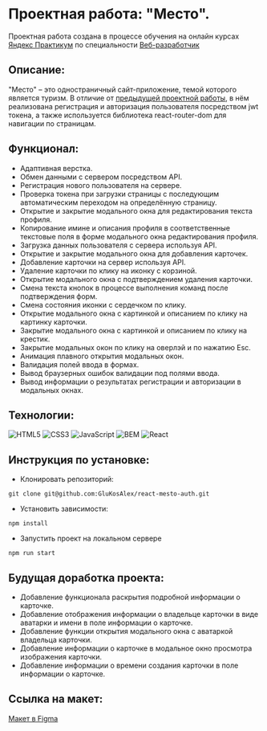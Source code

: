 # Проектная работа: "Место".

Проектная работа создана в процессе обучения на онлайн курсах [Яндекс Практикум](https://praktikum.yandex.ru/) по специальности [Веб-разработчик](https://praktikum.yandex.ru/web/)

## Описание:

"Место" – это одностраничный сайт-приложение, темой которого является туризм. В отличие от [предыдущей проектной работы](https://github.com/GluKosAlex/mesto-react.git), в нём реализована регистрация и авторизация пользователя посредством jwt токена, а также используется библиотека react-router-dom для навигации по страницам.

## Функционал:

* Адаптивная верстка.
* Обмен данными с сервером посредством API.
* Регистрация нового пользователя на сервере.
* Проверка токена при загрузки страницы с последующим автоматическим переходом на определённую страницу.
* Открытие и закрытие модального окна для редактирования текста профиля.
* Копирование имине и описания профиля в соответственные текстовые поля в форме модального окна редактирования профиля.
* Загрузка данных пользователя с сервера используя API.
* Открытие и закрытие модального окна для добавления карточек.
* Добавление карточки на сервер используя API.
* Удаление карточки по клику на иконку с корзиной.
* Открытие модального окна с подтверждением удаления карточки.
* Смена текста кнопок в процессе выполнения команд после подтверждения форм.
* Смена состояния иконки с сердечком по клику.
* Открытие модального окна с картинкой и описанием по клику на картинку карточки.
* Закрытие модального окна с картинкой и описанием по клику на крестик.
* Закрытие модальных окон по клику на оверлэй и по нажатию Esc.
* Анимация плавного открытия модальных окон.
* Валидация полей ввода в формах.
* Вывод браузерных ошибок валидации под полями ввода.
* Вывод информации о результатах регистрации и авторизации в модальных окнах.

## Технологии:

![HTML5](https://img.shields.io/badge/-HTML5-e34f26?logo=html5&logoColor=white)
![CSS3](https://img.shields.io/badge/-CSS3-1572b6?logo=css3&logoColor=white)
![JavaScript](https://img.shields.io/badge/-JavaScript-f7df1e?logo=javaScript&logoColor=black)
![BEM](https://img.shields.io/badge/-BEM-yellowgreen)
![React](https://img.shields.io/badge/React-3b82f6)

## Инструкция по установке:

* Клонировать репозиторий:
```
git clone git@github.com:GluKosAlex/react-mesto-auth.git
```
* Установить зависимости:
```
npm install
```

* Запустить проект на локальном сервере
```
npm run start
```

## Будущая доработка проекта:

* Добавление функционала раскрытия подробной информации о карточке.
* Добавление отображения информации о владельце карточки в виде аватарки и имени в поле информации о карточке.
* Добавление функции открытия модального окна с аватаркой владельца карточки.
* Добавление информации о карточке в модальное окно просмотра изображения карточки.
* Добавление информации о времени создания карточки в поле информации о карточке.


## Ссылка на макет:

[Макет в Figma](https://www.figma.com/file/2cn9N9jSkmxD84oJik7xL7/JavaScript.-Sprint-4?node-id=0%3A1)
